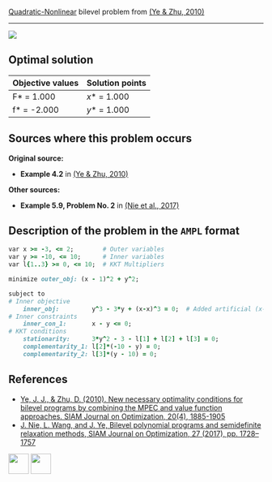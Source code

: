 [Quadratic-Nonlinear](/BASBLib/QP-NLP-problems) bilevel problem from [(Ye & Zhu, 2010)][Ye & Zhu, 2010]

---

![](/BASBLib/images/yz_2010_01_eq.jpg)

## Optimal solution

Objective values   | Solution points         |
------------------ | ----------------------- |
F* = 1.000         | _x_* = 1.000            |
f* = -2.000        | _y_* = 1.000            |


## Sources where this problem occurs

__Original source:__

 - __Example 4.2__ in [(Ye & Zhu, 2010)][Ye & Zhu, 2010]

__Other sources:__

 - __Example 5.9, Problem No. 2__ in [(Nie et al., 2017)][Nie et al., 2017]

## Description of the problem in the `AMPL` format

```ruby
var x >= -3, <= 2;        # Outer variables
var y >= -10, <= 10;      # Inner variables
var l{1..3} >= 0, <= 10;  # KKT Multipliers

minimize outer_obj: (x - 1)^2 + y^2;

subject to
# Inner objective
    inner_obj:         y^3 - 3*y + (x-x)^3 = 0;  # Added artificial (x-x)^3
# Inner constraints
    inner_con_1:       x - y <= 0;
# KKT conditions
    stationarity:      3*y^2 - 3 - l[1] + l[2] + l[3] = 0;
    complementarity_1: l[2]*(-10 - y) = 0;
    complementarity_2: l[3]*(y - 10) = 0;
```

##  References

 - [Ye, J. J., & Zhu, D. (2010). New necessary optimality conditions for bilevel programs by combining the MPEC and value function approaches. SIAM Journal on Optimization, 20(4), 1885-1905](https://doi.org/10.1137/080725088)
 - [J. Nie, L. Wang, and J. Ye, Bilevel polynomial programs and semidefinite relaxation methods, SIAM Journal on Optimization, 27 (2017), pp. 1728–1757](https://doi.org/10.1137/15M1052172)


[<img src="http://www.interupgrade.com/images/pfeil-backbutton.png" width="40" height="40">](/BASBLib/QP-NLP-problems "Back to summary of QP-NLP bilevel problems")
[<img src="https://cdn1.iconfinder.com/data/icons/MetroStation-PNG/128/MB__home.png" width="40" height="40">](/BASBLib/index "Back to homepage")

[Ye & Zhu, 2010]: https://doi.org/10.1137/080725088
[Nie et al., 2017]: https://doi.org/10.1137/15M1052172
